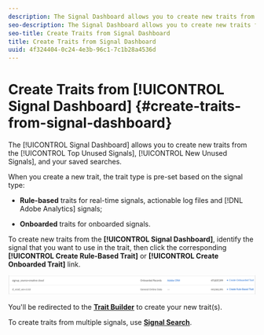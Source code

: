 ```yaml
---
description: The Signal Dashboard allows you to create new traits from the Top Unused Signals , New Unused Signals, and your saved searches.
seo-description: The Signal Dashboard allows you to create new traits from the Top Unused Signals , New Unused Signals, and your saved searches.
seo-title: Create Traits from Signal Dashboard
title: Create Traits from Signal Dashboard
uuid: 4f324404-0c24-4e3b-96c1-7c1b28a4536d
---
```


# Create Traits from [!UICONTROL Signal Dashboard] {#create-traits-from-signal-dashboard}

The [!UICONTROL Signal Dashboard] allows you to create new traits from the [!UICONTROL Top Unused Signals], [!UICONTROL New Unused Signals], and your saved searches.

When you create a new trait, the trait type is pre-set based on the signal type:

* **Rule-based** traits for real-time signals, actionable log files and [!DNL Adobe Analytics] signals;

* **Onboarded** traits for onboarded signals.

To create new traits from the **[!UICONTROL Signal Dashboard]**, identify the signal that you want to use in the trait, then click the corresponding **[!UICONTROL Create Rule-Based Trait]** or **[!UICONTROL Create Onboarded Trait]** link.

![](assets/signals-create-trait.png)

You'll be redirected to the **[Trait Builder](../../../features/traits/about-trait-builder.md#concept_13D6537EE5D0459F870C58822AD5400A)** to create your new trait(s).

To create traits from multiple signals, use **[Signal Search](../../../features/data-explorer/data-explorer-create-trait/data-explorer-create-search.md#concept_D7D8B9F4A7844324952DD893DD9D851F)**.
